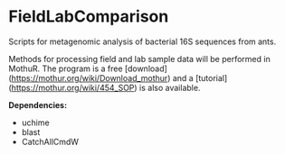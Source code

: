  
# FieldLabComparison

Scripts for metagenomic analysis of bacterial 16S sequences from ants.

Methods for processing field and lab sample data will be performed in MothuR. The program is a free [download] (https://mothur.org/wiki/Download_mothur) and a [tutorial] (https://mothur.org/wiki/454_SOP) is also available.

**Dependencies:**
* uchime
* blast
* CatchAllCmdW
